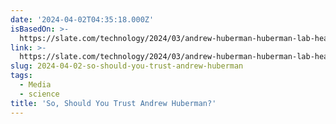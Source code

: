 ```yaml
---
date: '2024-04-02T04:35:18.000Z'
isBasedOn: >-
  https://slate.com/technology/2024/03/andrew-huberman-huberman-lab-health-advice-podcast-debunk.html?utm_medium=social&utm_campaign=traffic&utm_source=article&utm_content=twitter_share
link: >-
  https://slate.com/technology/2024/03/andrew-huberman-huberman-lab-health-advice-podcast-debunk.html?utm_medium=social&utm_campaign=traffic&utm_source=article&utm_content=twitter_share
slug: 2024-04-02-so-should-you-trust-andrew-huberman
tags:
  - Media
  - science
title: 'So, Should You Trust Andrew Huberman?'
---
```


